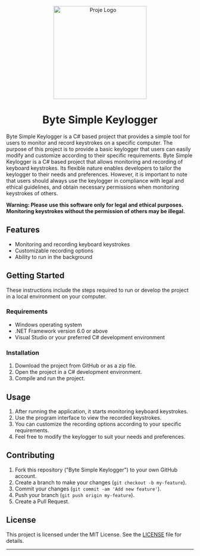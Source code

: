 <p align="center">
  <img src="https://media.discordapp.net/attachments/768758523172749344/1123924911644213248/eflatun_cerceveli.png?width=669&height=671" alt="Proje Logo" width="250" height="250">
</p>

<h1 align="center">Byte Simple Keylogger</h1>


Byte Simple Keylogger is a C# based project that provides a simple tool for users to monitor and record keystrokes on a specific computer. The purpose of this project is to provide a basic keylogger that users can easily modify and customize according to their specific requirements. Byte Simple Keylogger is a C# based project that allows monitoring and recording of keyboard keystrokes. Its flexible nature enables developers to tailor the keylogger to their needs and preferences. However, it is important to note that users should always use the keylogger in compliance with legal and ethical guidelines, and obtain necessary permissions when monitoring keystrokes of others.

**Warning: Please use this software only for legal and ethical purposes. Monitoring keystrokes without the permission of others may be illegal.**

## Features

- Monitoring and recording keyboard keystrokes
- Customizable recording options
- Ability to run in the background

## Getting Started

These instructions include the steps required to run or develop the project in a local environment on your computer.

### Requirements

- Windows operating system
- .NET Framework version 6.0 or above
- Visual Studio or your preferred C# development environment

### Installation

1. Download the project from GitHub or as a zip file.
2. Open the project in a C# development environment.
3. Compile and run the project.

## Usage

1. After running the application, it starts monitoring keyboard keystrokes.
2. Use the program interface to view the recorded keystrokes.
3. You can customize the recording options according to your specific requirements.
4. Feel free to modify the keylogger to suit your needs and preferences.

## Contributing

1. Fork this repository ("Byte Simple Keylogger") to your own GitHub account.
2. Create a branch to make your changes (`git checkout -b my-feature`).
3. Commit your changes (`git commit -am 'Add new feature'`).
4. Push your branch (`git push origin my-feature`).
5. Create a Pull Request.

## License

This project is licensed under the MIT License. See the [LICENSE](LICENSE) file for details.

---





